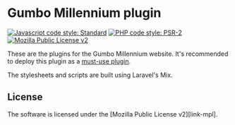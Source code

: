 # Gumbo Millennium plugin

[![Javascript code style: Standard][shield-js]][link-js]
[![PHP code style: PSR-2][shield-php]][link-php]
[![Mozilla Public License v2][shield-license]][link-license]

These are the plugins for the Gumbo Millennium website. It's recommended to deploy this plugin as a [must-use plugin][1].

The stylesheets and scripts are built using Laravel's Mix.

[1]: https://codex.wordpress.org/Must_Use_Plugins

## License

The software is licensed under the [Mozilla Public License v2][link-mpl].

<!--
    All the links
-->

<!-- Badges -->
[shield-js]: https://img.shields.io/badge/js%20code%20style-standard-brightgreen.svg
[link-js]: https://standardjs.com/

[shield-php]: https://img.shields.io/badge/php%20code%20style-PSR--2-8892be.svg
[link-php]: https://www.php-fig.org/psr/psr-2/

[shield-license]: https://img.shields.io/badge/license-Mozilla%20Public%20License%20version%202.0-orange.svg
[link-license]: LICENSE.md
